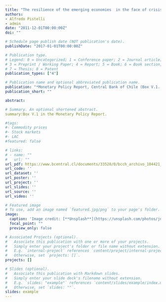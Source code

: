 ```yaml
---
title: "The resilience of the emerging economies  in the face of crisis scenarios"
authors:
- Alfredo Pistelli
- admin
date: "2011-12-01T00:00:00Z"
doi: ""

# Schedule page publish date (NOT publication's date).
publishDate: "2017-01-01T00:00:00Z"

# Publication type.
# Legend: 0 = Uncategorized; 1 = Conference paper; 2 = Journal article;
# 3 = Preprint / Working Paper; 4 = Report; 5 = Book; 6 = Book section;
# 7 = Thesis; 8 = Patent
publication_types: ["4"]

# Publication name and optional abbreviated publication name.
publication: "*Monetary Policy Report, Central Bank of Chile (Box V.1. pag 17) [In English]*"
publication_short: ""

abstract: 

# Summary. An optional shortened abstract.
summary:Box V.1 in the Monetary Policy Report.

#tags:
#- Commodity prices
#- Stock markets
#- LAC
#featured: false

# links:
# - name: ""
#   url: ""
url_pdf: https://www.bcentral.cl/documents/33528/0/bcch_archivo_104421_en.pdf/954d6230-f547-d153-213c-9c1db255b910?t=1590428427197
url_code: ''
url_dataset: ''
url_poster: ''
url_project: ''
url_slides: ''
url_source: ''
url_video: ''

# Featured image
# To use, add an image named `featured.jpg/png` to your page's folder. 
image:
  caption: 'Image credit: [**Unsplash**](https://unsplash.com/photos/jdD8gXaTZsc)'
  focal_point: ""
  preview_only: false

# Associated Projects (optional).
#   Associate this publication with one or more of your projects.
#   Simply enter your project's folder or file name without extension.
#   E.g. `internal-project` references `content/project/internal-project/index.md`.
#   Otherwise, set `projects: []`.
projects: []

# Slides (optional).
#   Associate this publication with Markdown slides.
#   Simply enter your slide deck's filename without extension.
#   E.g. `slides: "example"` references `content/slides/example/index.md`.
#   Otherwise, set `slides: ""`.
slides: example
---
```

